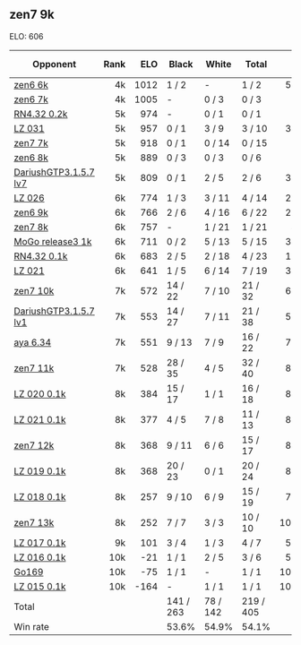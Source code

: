 ## zen7 9k ##

ELO: 606

Opponent | Rank | ELO | Black | White | Total | Win rate
---------|-----:|----:|-------|-------|-------|-------:
[zen6 6k](zen6%206k.md) | 4k | 1012 | 1 / 2 | - | 1 / 2 | 50.0%
[zen6 7k](zen6%207k.md) | 4k | 1005 | - | 0 / 3 | 0 / 3 | 0.0%
[RN4.32 0.2k](RN4.32%200.2k.md) | 5k | 974 | - | 0 / 1 | 0 / 1 | 0.0%
[LZ 031](LZ%20031.md) | 5k | 957 | 0 / 1 | 3 / 9 | 3 / 10 | 30.0%
[zen7 7k](zen7%207k.md) | 5k | 918 | 0 / 1 | 0 / 14 | 0 / 15 | 0.0%
[zen6 8k](zen6%208k.md) | 5k | 889 | 0 / 3 | 0 / 3 | 0 / 6 | 0.0%
[DariushGTP3.1.5.7 lv7](DariushGTP3.1.5.7%20lv7.md) | 5k | 809 | 0 / 1 | 2 / 5 | 2 / 6 | 33.3%
[LZ 026](LZ%20026.md) | 6k | 774 | 1 / 3 | 3 / 11 | 4 / 14 | 28.6%
[zen6 9k](zen6%209k.md) | 6k | 766 | 2 / 6 | 4 / 16 | 6 / 22 | 27.3%
[zen7 8k](zen7%208k.md) | 6k | 757 | - | 1 / 21 | 1 / 21 | 4.8%
[MoGo release3 1k](MoGo%20release3%201k.md) | 6k | 711 | 0 / 2 | 5 / 13 | 5 / 15 | 33.3%
[RN4.32 0.1k](RN4.32%200.1k.md) | 6k | 683 | 2 / 5 | 2 / 18 | 4 / 23 | 17.4%
[LZ 021](LZ%20021.md) | 6k | 641 | 1 / 5 | 6 / 14 | 7 / 19 | 36.8%
[zen7 10k](zen7%2010k.md) | 7k | 572 | 14 / 22 | 7 / 10 | 21 / 32 | 65.6%
[DariushGTP3.1.5.7 lv1](DariushGTP3.1.5.7%20lv1.md) | 7k | 553 | 14 / 27 | 7 / 11 | 21 / 38 | 55.3%
[aya 6.34](aya%206.34.md) | 7k | 551 | 9 / 13 | 7 / 9 | 16 / 22 | 72.7%
[zen7 11k](zen7%2011k.md) | 7k | 528 | 28 / 35 | 4 / 5 | 32 / 40 | 80.0%
[LZ 020 0.1k](LZ%20020%200.1k.md) | 8k | 384 | 15 / 17 | 1 / 1 | 16 / 18 | 88.9%
[LZ 021 0.1k](LZ%20021%200.1k.md) | 8k | 377 | 4 / 5 | 7 / 8 | 11 / 13 | 84.6%
[zen7 12k](zen7%2012k.md) | 8k | 368 | 9 / 11 | 6 / 6 | 15 / 17 | 88.2%
[LZ 019 0.1k](LZ%20019%200.1k.md) | 8k | 368 | 20 / 23 | 0 / 1 | 20 / 24 | 83.3%
[LZ 018 0.1k](LZ%20018%200.1k.md) | 8k | 257 | 9 / 10 | 6 / 9 | 15 / 19 | 78.9%
[zen7 13k](zen7%2013k.md) | 8k | 252 | 7 / 7 | 3 / 3 | 10 / 10 | 100.0%
[LZ 017 0.1k](LZ%20017%200.1k.md) | 9k | 101 | 3 / 4 | 1 / 3 | 4 / 7 | 57.1%
[LZ 016 0.1k](LZ%20016%200.1k.md) | 10k | -21 | 1 / 1 | 2 / 5 | 3 / 6 | 50.0%
[Go169](Go169.md) | 10k | -75 | 1 / 1 | - | 1 / 1 | 100.0%
[LZ 015 0.1k](LZ%20015%200.1k.md) | 10k | -164 | - | 1 / 1 | 1 / 1 | 100.0%
Total | | | 141 / 263 | 78 / 142 | 219 / 405 | 
Win rate| | | 53.6% | 54.9% | 54.1% | 
